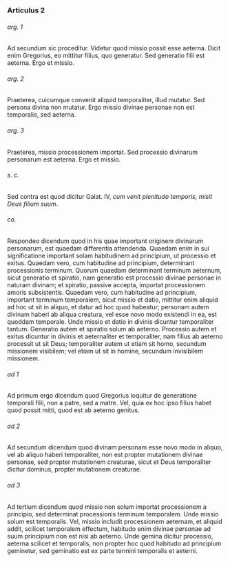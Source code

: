 ### Articulus 2

###### arg. 1
Ad secundum sic proceditur. Videtur quod missio possit esse aeterna. Dicit enim Gregorius, eo mittitur filius, quo generatur. Sed generatio filii est aeterna. Ergo et missio.

###### arg. 2
Praeterea, cuicumque convenit aliquid temporaliter, illud mutatur. Sed persona divina non mutatur. Ergo missio divinae personae non est temporalis, sed aeterna.

###### arg. 3
Praeterea, missio processionem importat. Sed processio divinarum personarum est aeterna. Ergo et missio.

###### s. c.
Sed contra est quod dicitur Galat. IV, *cum venit plenitudo temporis, misit Deus filium suum*.

###### co.
Respondeo dicendum quod in his quae important originem divinarum personarum, est quaedam differentia attendenda. Quaedam enim in sui significatione important solam habitudinem ad principium, ut processio et exitus. Quaedam vero, cum habitudine ad principium, determinant processionis terminum. Quorum quaedam determinant terminum aeternum, sicut generatio et spiratio, nam generatio est processio divinae personae in naturam divinam; et spiratio, passive accepta, importat processionem amoris subsistentis. Quaedam vero, cum habitudine ad principium, important terminum temporalem, sicut missio et datio, mittitur enim aliquid ad hoc ut sit in aliquo, et datur ad hoc quod habeatur; personam autem divinam haberi ab aliqua creatura, vel esse novo modo existendi in ea, est quoddam temporale. Unde missio et datio in divinis dicuntur temporaliter tantum. Generatio autem et spiratio solum ab aeterno. Processio autem et exitus dicuntur in divinis et aeternaliter et temporaliter, nam filius ab aeterno processit ut sit Deus; temporaliter autem ut etiam sit homo, secundum missionem visibilem; vel etiam ut sit in homine, secundum invisibilem missionem.

###### ad 1
Ad primum ergo dicendum quod Gregorius loquitur de generatione temporali filii, non a patre, sed a matre. Vel, quia ex hoc ipso filius habet quod possit mitti, quod est ab aeterno genitus.

###### ad 2
Ad secundum dicendum quod divinam personam esse novo modo in aliquo, vel ab aliquo haberi temporaliter, non est propter mutationem divinae personae, sed propter mutationem creaturae, sicut et Deus temporaliter dicitur dominus, propter mutationem creaturae.

###### ad 3
Ad tertium dicendum quod missio non solum importat processionem a principio, sed determinat processionis terminum temporalem. Unde missio solum est temporalis. Vel, missio includit processionem aeternam, et aliquid addit, scilicet temporalem effectum, habitudo enim divinae personae ad suum principium non est nisi ab aeterno. Unde gemina dicitur processio, aeterna scilicet et temporalis, non propter hoc quod habitudo ad principium geminetur, sed geminatio est ex parte termini temporalis et aeterni.

